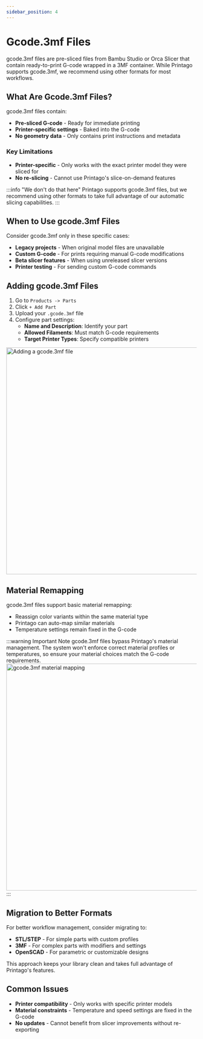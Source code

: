 ```yaml
---
sidebar_position: 4
---
```


# Gcode.3mf Files

gcode.3mf files are pre-sliced files from Bambu Studio or Orca Slicer that contain ready-to-print G-code wrapped in a 3MF container. While Printago supports gcode.3mf, we recommend using other formats for most workflows.

## What Are Gcode.3mf Files?

gcode.3mf files contain:
- **Pre-sliced G-code** - Ready for immediate printing
- **Printer-specific settings** - Baked into the G-code
- **No geometry data** - Only contains print instructions and metadata

### Key Limitations

- **Printer-specific** - Only works with the exact printer model they were sliced for
- **No re-slicing** - Cannot use Printago's slice-on-demand features

<div className="margin-left--lg">
:::info "We don't do that here"
Printago supports gcode.3mf files, but we recommend using other formats to take full advantage of our automatic slicing capabilities.
:::
</div>

## When to Use gcode.3mf Files

Consider gcode.3mf only in these specific cases:
- **Legacy projects** - When original model files are unavailable
- **Custom G-code** - For prints requiring manual G-code modifications
- **Beta slicer features** - When using unreleased slicer versions
- **Printer testing** - For sending custom G-code commands

## Adding gcode.3mf Files

1. Go to `Products -> Parts`
2. Click `+ Add Part`
3. Upload your `.gcode.3mf` file
4. Configure part settings:
   - **Name and Description**: Identify your part
   - **Allowed Filaments**: Must match G-code requirements
   - **Target Printer Types**: Specify compatible printers

<img src="/img/parts/add_gcode3mf.png" className="margin-left--lg" width="600" alt="Adding a gcode.3mf file" />

## Material Remapping

gcode.3mf files support basic material remapping:
- Reassign color variants within the same material type
- Printago can auto-map similar materials
- Temperature settings remain fixed in the G-code

<div className="margin-left--lg">
:::warning Important Note
gcode.3mf files bypass Printago's material management. The system won't enforce correct material profiles or temperatures, so ensure your material choices match the G-code requirements.

<img src="/img/parts/gcode_material.png" className="margin-left--lg" width="600" alt="gcode.3mf material mapping" />
:::
</div>

## Migration to Better Formats

For better workflow management, consider migrating to:
- **STL/STEP** - For simple parts with custom profiles
- **3MF** - For complex parts with modifiers and settings
- **OpenSCAD** - For parametric or customizable designs

This approach keeps your library clean and takes full advantage of Printago's features.

## Common Issues

- **Printer compatibility** - Only works with specific printer models
- **Material constraints** - Temperature and speed settings are fixed in the G-code
- **No updates** - Cannot benefit from slicer improvements without re-exporting

